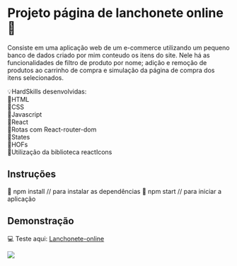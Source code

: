 # Projeto página de lanchonete online 🍔

Consiste em uma aplicação web de um e-commerce utilizando um pequeno banco de dados criado por mim conteudo os itens do site. Nele há as funcionalidades de filtro de produto por nome; adição e remoção de produtos ao carrinho de compra e simulação da página de compra dos itens selecionados.

💡HardSkills desenvolvidas:<br/>
🔹HTML<br/>
🔹CSS<br/>
🔹Javascript<br/>
🔹React<br/>
🔹Rotas com React-router-dom<br/>
🔹States<br/>
🔹HOFs<br/>
🔹Utilização da biblioteca reactIcons<br/>

## Instruções

:small_blue_diamond: npm install // para instalar as dependências
:small_blue_diamond: npm start // para iniciar a aplicação

## Demonstração

:computer: Teste aqui: [Lanchonete-online](https://lanchonete-mata-fome.vercel.app/)

 ![](lanchonete-online.gif)
